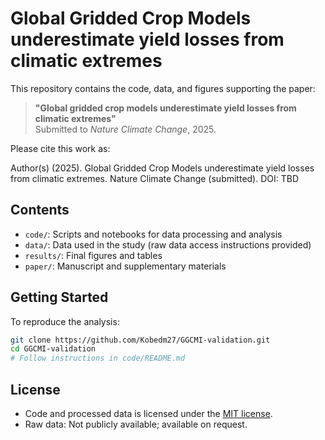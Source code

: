# Global Gridded Crop Models underestimate yield losses from climatic extremes

This repository contains the code, data, and figures supporting the paper:

> **"Global gridded crop models underestimate yield losses from climatic extremes"**  
> Submitted to *Nature Climate Change*, 2025.

Please cite this work as:

Author(s) (2025). Global Gridded Crop Models underestimate yield losses from climatic extremes. Nature Climate Change (submitted). DOI: TBD

## Contents

- `code/`: Scripts and notebooks for data processing and analysis
- `data/`: Data used in the study (raw data access instructions provided)
- `results/`: Final figures and tables
- `paper/`: Manuscript and supplementary materials

## Getting Started

To reproduce the analysis:
```bash
git clone https://github.com/Kobedm27/GGCMI-validation.git
cd GGCMI-validation
# Follow instructions in code/README.md
```

## License

- Code and processed data is licensed under the [MIT license](LICENSE).
-  Raw data: Not publicly available; available on request.

